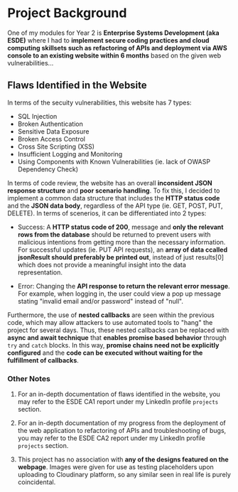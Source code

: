 # Project Background
One of my modules for Year 2 is **Enterprise Systems Development (aka ESDE)** where I had to **implement secure coding practices and cloud computing skillsets such as refactoring of APIs and deployment via AWS console to an existing website within 6 months** based on the given web vulnerabilities...

## Flaws Identified in the Website
In terms of the secuity vulnerabilities, this website has 7 types:
- SQL Injection
- Broken Authentication
- Sensitive Data Exposure
- Broken Access Control
- Cross Site Scripting (XSS)
- Insufficient Logging and Monitoring
- Using Components with Known Vulnerabilities (ie. lack of OWASP Dependency Check)

In terms of code review, the website has an overall **inconsident JSON response structure** and **poor scenario handling**. To fix this, I decided to implement a common data structure that includes the **HTTP status code** and the **JSON data body**, regardless of the API type (ie. GET, POST, PUT, DELETE). In terms of scenerios, it can be differentiated into 2 types:
- Success: A **HTTP status code of 200**, message and **only the relevant rows from the database** should be returned to prevent users with malicious intentions from getting more than the necessary information. For successful updates (ie. PUT API requests), an **array of data ccalled jsonResult should preferably be printed out**, instead of just results[0] which does not provide a meaningful insight into the data representation. 

- Error:  Changing the **API response to return the relevant error message**. For example, when logging in, the user could view a pop up message stating "invalid email and/or password" instead of "null". 

Furthermore, the use of **nested callbacks** are seen within the previous code, which may allow attackers to use automated tools to "hang" the project for several days. Thus, these nested callbacks can be replaced with **async and await technique** that **enables promise based behavior** through `try` and `catch` blocks. In this way, **promise chains need not be explicitly configured** and the **code can be executed without waiting for the fulfillment of callbacks**. 

### Other Notes
1. For an in-depth documentation of flaws identified in the website, you may refer to the ESDE CA1 report under my LinkedIn profile `projects` section.

2. For an in-depth documentation of my progress from the deployment of the web application to refactoring of APIs and troubleshooting of bugs, you may refer to the ESDE CA2 report under my LinkedIn profile `projects` section.

3. This project has no association with **any of the designs featured on the webpage**. Images were given for use as testing placeholders upon uploading to Cloudinary platform, so any similar seen in real life is purely coincidental.
